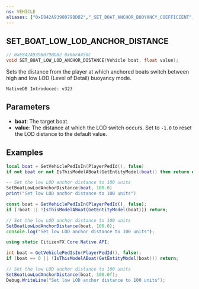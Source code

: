 ```yaml
---
ns: VEHICLE
aliases: ["0xE842A9398079BD82","_SET_BOAT_ANCHOR_BUOYANCY_COEFFICIENT", "_SET_BOAT_MOVEMENT_RESISTANCE"]
---
```

## SET_BOAT_LOW_LOD_ANCHOR_DISTANCE

```c
// 0xE842A9398079BD82 0x66FA450C
void SET_BOAT_LOW_LOD_ANCHOR_DISTANCE(Vehicle boat, float value);
```

Sets the distance from the player at which anchored boats switch between high and low LOD (Level of Detail) buoyancy mode.

```
NativeDB Introduced: v323
```

## Parameters
* **boat**: The target boat.
* **value**: The distance at which the LOD switch occurs. Set to `-1.0` to reset the LOD distance to the default value.

## Examples

```lua
local boat = GetVehiclePedIsIn(PlayerPedId(), false)
if not boat or not IsThisModelABoat(GetEntityModel(boat)) then return end

-- Set the low LOD anchor distance to 100 units
SetBoatLowLodAnchorDistance(boat, 100.0)
print("Set low LOD anchor distance to 100 units")
```

```js
const boat = GetVehiclePedIsIn(PlayerPedId(), false);
if (!boat || !IsThisModelABoat(GetEntityModel(boat))) return;

// Set the low LOD anchor distance to 100 units
SetBoatLowLodAnchorDistance(boat, 100.0);
console.log("Set low LOD anchor distance to 100 units");
```

```cs
using static CitizenFX.Core.Native.API;

int boat = GetVehiclePedIsIn(PlayerPedId(), false);
if (boat == 0 || !IsThisModelABoat(GetEntityModel(boat))) return;

// Set the low LOD anchor distance to 100 units
SetBoatLowLodAnchorDistance(boat, 100.0f);
Debug.WriteLine("Set low LOD anchor distance to 100 units");
```